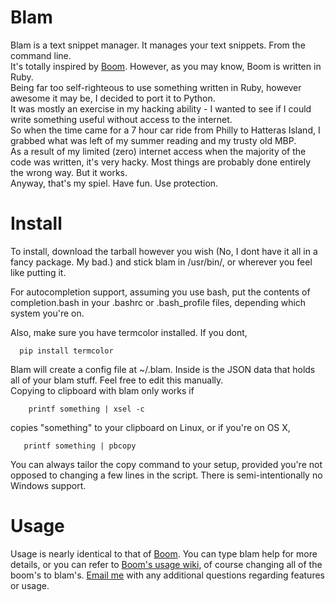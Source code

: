 # Blam                                                                                                                                                                                                  
                                                                                                                                                                                                        
Blam is a text snippet manager. It manages your text snippets. From the command line.                                                                                                                   
It's totally inspired by [Boom](http://github.com/holman/boom). However, as you may know, Boom is written in Ruby.                                                                                      
Being far too self-righteous to use something written in Ruby, however awesome it may be, I decided to port it to Python.                                                                               
It was mostly an exercise in my hacking ability - I wanted to see if I could write something useful without access to the internet.                                                                     
So when the time came for a 7 hour car ride from Philly to Hatteras Island, I grabbed what was left of my summer reading and my trusty old MBP.                                                         
As a result of my limited (zero) internet access when the majority of the code was written, it's very hacky. Most things are probably done entirely the wrong way. But it works.                        
Anyway, that's my spiel. Have fun. Use protection.                                                                                                                                                      
                                                                                                                                                                                                        
# Install                                                                                                                                                                                               
To install, download the tarball however you wish (No, I dont have it all in a fancy package. My bad.) and stick blam in /usr/bin/, or wherever you feel like putting it.                               
                                                                                                                                                                                                        
For autocompletion support, assuming you use bash, put the contents of completion.bash in your .bashrc or .bash_profile files, depending which system you're on.                                        
                                                                                                                                                                                                        
Also, make sure you have termcolor installed. If you dont,                                                                                                                                              
                                                                                                                                                                                                        
      pip install termcolor                                                                                                                                                                             
                                                                                                                                                                                                        
Blam will create a config file at ~/.blam. Inside is the JSON data that holds all of your blam stuff. Feel free to edit this manually.                                                                  
Copying to clipboard with blam only works if                                                                                                                                                            
                                                                                                                                                                                                        
        printf something | xsel -c                                                                                                                                                                      
copies "something" to your clipboard on Linux, or if you're on OS X,                                                                                                                                    
                                                                                                                                                                                                        
       printf something | pbcopy                                                                                                                                                                        
You can always tailor the copy command to your setup, provided you're not opposed to changing a few lines in the script.
There is semi-intentionally no Windows support.

# Usage
Usage is nearly identical to that of [Boom](http://github.com/holman/boom). You can type
       blam help
for more details, or you can refer to [Boom's usage wiki](https://github.com/holman/boom/wiki/Commands), of course changing all of the boom's to blam's.
[Email me](mailto:hunterlang@comcast.net) with any additional questions regarding features or usage.